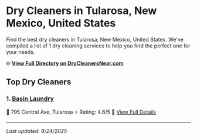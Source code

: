 # Dry Cleaners in Tularosa, New Mexico, United States

Find the best dry cleaners in Tularosa, New Mexico, United States. We've compiled a list of 1 dry cleaning services to help you find the perfect one for your needs.

🌐 **[View Full Directory on DryCleanersNear.com](https://drycleanersnear.com/city/US/New%20Mexico/Tularosa)**

## Top Dry Cleaners

### 1. [Basin Laundry](https://drycleanersnear.com/dryCleaner/688042255d142ede58ba10f7/basin-laundry)
📍 795 Central Ave, Tularosa
⭐ Rating: 4.6/5
🔗 [View Full Details](https://drycleanersnear.com/dryCleaner/688042255d142ede58ba10f7/basin-laundry)


---

*Last updated: 8/24/2025*

